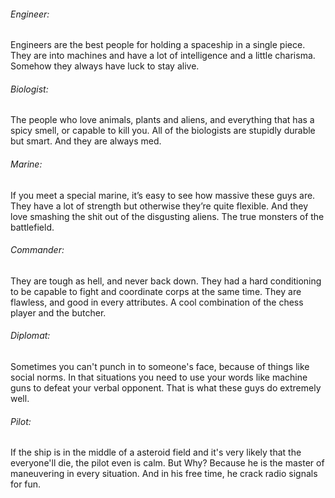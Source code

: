 ###### Engineer:
Engineers are the best people for holding a spaceship in a single piece. They are into machines and have a lot of intelligence and a little charisma. Somehow they always have luck to stay alive. 
###### Biologist:
The people who love animals, plants and aliens, and everything that has a spicy smell, or capable to kill you. All of the biologists are stupidly durable but smart. And they are always med.
###### Marine:
If you meet a special marine, it’s easy to see how massive these guys are. They have a lot of strength but otherwise they’re quite flexible. And they love smashing the shit out of the disgusting aliens. The true monsters of the battlefield.
###### Commander:
They are tough as hell, and never back down. They had a hard conditioning to be capable to fight and coordinate corps at the same time. They are flawless, and good in every attributes. A cool combination of the chess player and the butcher.
###### Diplomat:
Sometimes you can't punch in to someone's face, because of things like social norms. In that situations you need to use your words like machine guns to defeat your verbal opponent. That is what these guys do extremely well.
###### Pilot:
If the ship is in the middle of a asteroid field and it's very likely that the everyone'll die, the pilot even is calm. But Why? Because he is the master of maneuvering in every situation. And in his free time, he crack radio signals for fun.